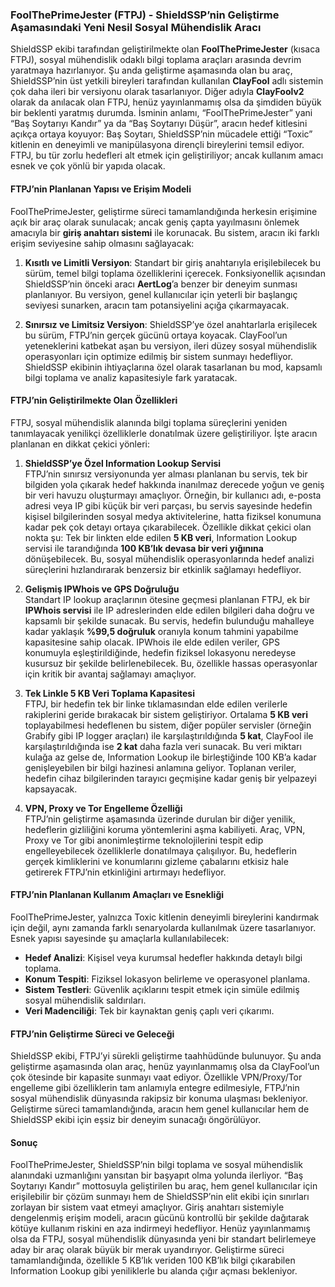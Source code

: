 ### FoolThePrimeJester (FTPJ) - ShieldSSP’nin Geliştirme Aşamasındaki Yeni Nesil Sosyal Mühendislik Aracı

ShieldSSP ekibi tarafından geliştirilmekte olan **FoolThePrimeJester** (kısaca FTPJ), sosyal mühendislik odaklı bilgi toplama araçları arasında devrim yaratmaya hazırlanıyor. Şu anda geliştirme aşamasında olan bu araç, ShieldSSP’nin üst yetkili bireyleri tarafından kullanılan **ClayFool** adlı sistemin çok daha ileri bir versiyonu olarak tasarlanıyor. Diğer adıyla **ClayFoolv2** olarak da anılacak olan FTPJ, henüz yayınlanmamış olsa da şimdiden büyük bir beklenti yaratmış durumda. İsminin anlamı, “FoolThePrimeJester” yani “Baş Soytarıyı Kandır” ya da “Baş Soytarıyı Düşür”, aracın hedef kitlesini açıkça ortaya koyuyor: Baş Soytarı, ShieldSSP’nin mücadele ettiği “Toxic” kitlenin en deneyimli ve manipülasyona dirençli bireylerini temsil ediyor. FTPJ, bu tür zorlu hedefleri alt etmek için geliştiriliyor; ancak kullanım amacı esnek ve çok yönlü bir yapıda olacak.

#### FTPJ’nin Planlanan Yapısı ve Erişim Modeli
FoolThePrimeJester, geliştirme süreci tamamlandığında herkesin erişimine açık bir araç olarak sunulacak; ancak geniş çapta yayılmasını önlemek amacıyla bir **giriş anahtarı sistemi** ile korunacak. Bu sistem, aracın iki farklı erişim seviyesine sahip olmasını sağlayacak:

1. **Kısıtlı ve Limitli Versiyon**: Standart bir giriş anahtarıyla erişilebilecek bu sürüm, temel bilgi toplama özelliklerini içerecek. Fonksiyonellik açısından ShieldSSP’nin önceki aracı **AertLog**’a benzer bir deneyim sunması planlanıyor. Bu versiyon, genel kullanıcılar için yeterli bir başlangıç seviyesi sunarken, aracın tam potansiyelini açığa çıkarmayacak.
   
2. **Sınırsız ve Limitsiz Versiyon**: ShieldSSP’ye özel anahtarlarla erişilecek bu sürüm, FTPJ’nin gerçek gücünü ortaya koyacak. ClayFool’un yeteneklerini katbekat aşan bu versiyon, ileri düzey sosyal mühendislik operasyonları için optimize edilmiş bir sistem sunmayı hedefliyor. ShieldSSP ekibinin ihtiyaçlarına özel olarak tasarlanan bu mod, kapsamlı bilgi toplama ve analiz kapasitesiyle fark yaratacak.

#### FTPJ’nin Geliştirilmekte Olan Özellikleri
FTPJ, sosyal mühendislik alanında bilgi toplama süreçlerini yeniden tanımlayacak yenilikçi özelliklerle donatılmak üzere geliştiriliyor. İşte aracın planlanan en dikkat çekici yönleri:

1. **ShieldSSP’ye Özel Information Lookup Servisi**  
   FTPJ’nin sınırsız versiyonunda yer alması planlanan bu servis, tek bir bilgiden yola çıkarak hedef hakkında inanılmaz derecede yoğun ve geniş bir veri havuzu oluşturmayı amaçlıyor. Örneğin, bir kullanıcı adı, e-posta adresi veya IP gibi küçük bir veri parçası, bu servis sayesinde hedefin kişisel bilgilerinden sosyal medya aktivitelerine, hatta fiziksel konumuna kadar pek çok detayı ortaya çıkarabilecek. Özellikle dikkat çekici olan nokta şu: Tek bir linkten elde edilen **5 KB veri**, Information Lookup servisi ile tarandığında **100 KB’lık devasa bir veri yığınına** dönüşebilecek. Bu, sosyal mühendislik operasyonlarında hedef analizi süreçlerini hızlandırarak benzersiz bir etkinlik sağlamayı hedefliyor.

2. **Gelişmiş IPWhois ve GPS Doğruluğu**  
   Standart IP lookup araçlarının ötesine geçmesi planlanan FTPJ, ek bir **IPWhois servisi** ile IP adreslerinden elde edilen bilgileri daha doğru ve kapsamlı bir şekilde sunacak. Bu servis, hedefin bulunduğu mahalleye kadar yaklaşık **%99,5 doğruluk** oranıyla konum tahmini yapabilme kapasitesine sahip olacak. IPWhois ile elde edilen veriler, GPS konumuyla eşleştirildiğinde, hedefin fiziksel lokasyonu neredeyse kusursuz bir şekilde belirlenebilecek. Bu, özellikle hassas operasyonlar için kritik bir avantaj sağlamayı amaçlıyor.

3. **Tek Linkle 5 KB Veri Toplama Kapasitesi**  
   FTPJ, bir hedefin tek bir linke tıklamasından elde edilen verilerle rakiplerini geride bırakacak bir sistem geliştiriyor. Ortalama **5 KB veri** toplayabilmesi hedeflenen bu sistem, diğer popüler servisler (örneğin Grabify gibi IP logger araçları) ile karşılaştırıldığında **5 kat**, ClayFool ile karşılaştırıldığında ise **2 kat** daha fazla veri sunacak. Bu veri miktarı kulağa az gelse de, Information Lookup ile birleştiğinde 100 KB’a kadar genişleyebilen bir bilgi hazinesi anlamına geliyor. Toplanan veriler, hedefin cihaz bilgilerinden tarayıcı geçmişine kadar geniş bir yelpazeyi kapsayacak.

4. **VPN, Proxy ve Tor Engelleme Özelliği**  
   FTPJ’nin geliştirme aşamasında üzerinde durulan bir diğer yenilik, hedeflerin gizliliğini koruma yöntemlerini aşma kabiliyeti. Araç, VPN, Proxy ve Tor gibi anonimleştirme teknolojilerini tespit edip engelleyebilecek özelliklerle donatılmaya çalışılıyor. Bu, hedeflerin gerçek kimliklerini ve konumlarını gizleme çabalarını etkisiz hale getirerek FTPJ’nin etkinliğini artırmayı hedefliyor.

#### FTPJ’nin Planlanan Kullanım Amaçları ve Esnekliği
FoolThePrimeJester, yalnızca Toxic kitlenin deneyimli bireylerini kandırmak için değil, aynı zamanda farklı senaryolarda kullanılmak üzere tasarlanıyor. Esnek yapısı sayesinde şu amaçlarla kullanılabilecek:
- **Hedef Analizi**: Kişisel veya kurumsal hedefler hakkında detaylı bilgi toplama.
- **Konum Tespiti**: Fiziksel lokasyon belirleme ve operasyonel planlama.
- **Sistem Testleri**: Güvenlik açıklarını tespit etmek için simüle edilmiş sosyal mühendislik saldırıları.
- **Veri Madenciliği**: Tek bir kaynaktan geniş çaplı veri çıkarımı.

#### FTPJ’nin Geliştirme Süreci ve Geleceği
ShieldSSP ekibi, FTPJ’yi sürekli geliştirme taahhüdünde bulunuyor. Şu anda geliştirme aşamasında olan araç, henüz yayınlanmamış olsa da ClayFool’un çok ötesinde bir kapasite sunmayı vaat ediyor. Özellikle VPN/Proxy/Tor engelleme gibi özelliklerin tam anlamıyla entegre edilmesiyle, FTPJ’nin sosyal mühendislik dünyasında rakipsiz bir konuma ulaşması bekleniyor. Geliştirme süreci tamamlandığında, aracın hem genel kullanıcılar hem de ShieldSSP ekibi için eşsiz bir deneyim sunacağı öngörülüyor.

#### Sonuç
FoolThePrimeJester, ShieldSSP’nin bilgi toplama ve sosyal mühendislik alanındaki uzmanlığını yansıtan bir başyapıt olma yolunda ilerliyor. “Baş Soytarıyı Kandır” mottosuyla geliştirilen bu araç, hem genel kullanıcılar için erişilebilir bir çözüm sunmayı hem de ShieldSSP’nin elit ekibi için sınırları zorlayan bir sistem vaat etmeyi amaçlıyor. Giriş anahtarı sistemiyle dengelenmiş erişim modeli, aracın gücünü kontrollü bir şekilde dağıtarak kötüye kullanım riskini en aza indirmeyi hedefliyor. Henüz yayınlanmamış olsa da FTPJ, sosyal mühendislik dünyasında yeni bir standart belirlemeye aday bir araç olarak büyük bir merak uyandırıyor. Geliştirme süreci tamamlandığında, özellikle 5 KB’lık veriden 100 KB’lık bilgi çıkarabilen Information Lookup gibi yeniliklerle bu alanda çığır açması bekleniyor.
